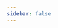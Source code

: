 ```yaml
---
sidebar: false
---
```

<script setup>
import { ref, onMounted } from 'vue'
import { ClientOnly } from '@vuepress/client'

const isMobile = ref(false)
const pdfPath = '/pdf/JavaXM.pdf'

const openPDF = () => {
  window.open(pdfPath, '_blank')
}

onMounted(() => {
  isMobile.value = /Android|webOS|iPhone|iPod|BlackBerry|iPad/i.test(navigator.userAgent)
})
</script>

<ClientOnly>
  <div v-if="!isMobile.value" style="margin:0;padding:0;width:100%;height:calc(100vh - 60px);">
    <iframe
      :src="pdfPath"
      style="display:block;position:relative;left:50%;right:50%;width:100vw;max-width:100vw;height:calc(100vh - 60px);margin-left:-50vw;margin-right:-50vw;border:none;"
    ></iframe>
  </div>
  <div v-else style="text-align:center;padding:2em;">
    <a> 暂时不支持移动端浏览，请点击下面在新窗口中打开或下载 PDF</a>
    <br>
    <br>
    <button 
      @click="openPDF"
      style="font-size:1.1em;padding:0.6em 2em;background:#3eaf7c;color:#fff;border:none;border-radius:4px;cursor:pointer;">
      点击这里
    </button>
  </div>
</ClientOnly>